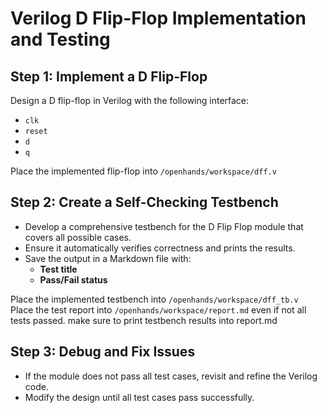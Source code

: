 # Verilog D Flip-Flop Implementation and Testing  

## Step 1: Implement a D Flip-Flop  
Design a D flip-flop in Verilog with the following interface:  
- `clk`  
- `reset`  
- `d`  
- `q`  

Place the implemented flip-flop into `/openhands/workspace/dff.v`  

## Step 2: Create a Self-Checking Testbench  
- Develop a comprehensive testbench for the D Flip Flop module that covers all possible cases.  
- Ensure it automatically verifies correctness and prints the results.  
- Save the output in a Markdown file with:  
  - **Test title**  
  - **Pass/Fail status**  

Place the implemented testbench into `/openhands/workspace/dff_tb.v`  
Place the test report into `/openhands/workspace/report.md` even if not all tests passed. make sure to print testbench results into report.md

## Step 3: Debug and Fix Issues  
- If the module does not pass all test cases, revisit and refine the Verilog code.  
- Modify the design until all test cases pass successfully.  